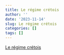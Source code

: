 ```yaml
---
title: Le régime crétois
author: ''
date: '2023-11-14'
slug: Le régime crétois
categories: []
tags: []
---
```


[Le régime crétois](https://fr.wikipedia.org/wiki/R%C3%A9gime_m%C3%A9diterran%C3%A9en)